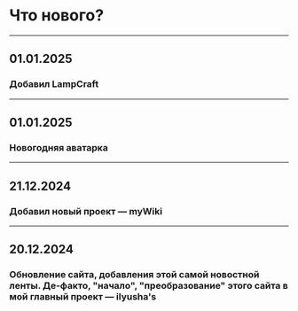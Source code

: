 # Что нового?

---

## 01.01.2025
### Добавил LampCraft

---

## 01.01.2025
### Новогодняя аватарка

---

## 21.12.2024
### Добавил новый проект — myWiki

---

## 20.12.2024
### Обновление сайта, добавления этой самой новостной ленты. Де-факто, "начало", "преобразование" этого сайта в мой главный проект — __ilyusha's__
